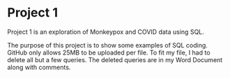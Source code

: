 # Project 1

Project 1 is an exploration of Monkeypox and COVID data using SQL.

The purpose of this project is to show some examples of SQL coding. GitHub only allows 25MB to be uploaded per file. To fit my file, I had to delete all but a few queries. The deleted queries are in my Word Document along with comments.
